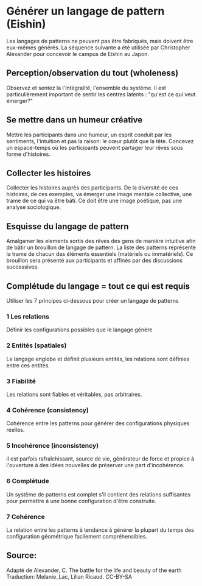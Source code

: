
# Générer un langage de pattern (Eishin)

Les langages de patterns ne peuvent pas être fabriqués, mais doivent être eux-mêmes générés. La séquence suivante a été utilisée par Christopher Alexander pour concevoir le campus de Eishin au Japon.

## Perception/observation du tout (wholeness)
Observez et sentez la l'intégralité, l'ensemble du système. Il est particulièrement important de sentir les centres latents : "qu'est ce qui veut émerger?"

## Se mettre dans un humeur créative
Mettre les participants dans une humeur, un esprit conduit par les sentiments, l'intuition et pas la raison: le cœur plutôt que la tête.
Concevez un espace-temps où les participants peuvent partager leur rêves sous forme d'histoires.

## Collecter les histoires
Collecter les histoires  auprès des participants. De la diversité de ces histoires, de ces exemples, va émerger une image mentale collective, une trame de ce qui va être bâti.
Ce doit être une image poétique, pas une analyse sociologique.

## Esquisse du langage de pattern
Amalgamer les elements sortis des rêves des gens de manière intuitive afin de bâtir un brouillon de langage de pattern. La liste des patterns représente la trame de chacun des éléments essentiels (matériels ou immatériels).
Ce brouillon sera présenté aux participants et affinés par des discussions successives.

## Complétude du langage = tout ce qui est requis
Utiliser les 7 principes ci-dessous pour créer un langage de patterns

### 1 Les relations
Définir les configurations possibles que le langage génère

### 2 Entités (spatiales)
Le langage englobe et définit plusieurs entités, les relations sont définies entre ces entités.

### 3 Fiabilité
Les relations sont fiables et véritables, pas arbitraires.

### 4 Cohérence (consistency)
Cohérence entre les patterns pour générer des configurations physiques réelles.

### 5 Incohérence (inconsistency)
il est parfois rafraîchissant, source de vie, générateur de force et propice à l'ouverture à des idées nouvelles de préserver une part d'incohérence.

### 6 Complétude
Un système de patterns est complet s'il contient des relations suffisantes pour permettre à une bonne configuration d'être construite.

### 7 Cohérence
La relation entre les patterns à tendance à générer la plupart du temps des configuration géométrique facilement compréhensibles.


## Source:
Adapté de Alexander, C. The battle for the life and beauty of the earth
Traduction: Melanie_Lac, Lilian Ricaud.
CC-BY-SA



